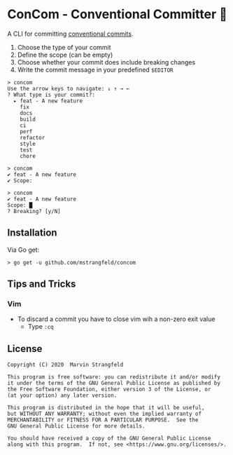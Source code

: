 # ConCom - Conventional Committer :memo:

A CLI for committing [conventional commits](https://www.conventionalcommits.org/en/v1.0.0/).

1. Choose the type of your commit
2. Define the scope (can be empty)
3. Choose whether your commit does include breaking changes
4. Write the commit message in your predefined `$EDITOR`

```
> concom
Use the arrow keys to navigate: ↓ ↑ → ←
? What type is your commit?:
  ▸ feat - A new feature
    fix
    docs
    build
    ci
    perf
    refactor
    style
    test
    chore
```

```
> concom
✔ feat - A new feature
✔ Scope:
```

```
> concom
✔ feat - A new feature
Scope: █
? Breaking? [y/N]
```

## Installation

Via Go get:

```
> go get -u github.com/mstrangfeld/concom
```

## Tips and Tricks

### Vim
+ To discard a commit you have to close vim wih a non-zero exit value
    + Type `:cq`

## License

    Copyright (C) 2020  Marvin Strangfeld

    This program is free software: you can redistribute it and/or modify
    it under the terms of the GNU General Public License as published by
    the Free Software Foundation, either version 3 of the License, or
    (at your option) any later version.

    This program is distributed in the hope that it will be useful,
    but WITHOUT ANY WARRANTY; without even the implied warranty of
    MERCHANTABILITY or FITNESS FOR A PARTICULAR PURPOSE.  See the
    GNU General Public License for more details.

    You should have received a copy of the GNU General Public License
    along with this program.  If not, see <https://www.gnu.org/licenses/>.
